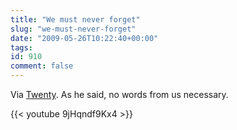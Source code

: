 ```yaml
---
title: "We must never forget"
slug: "we-must-never-forget"
date: "2009-05-26T10:22:40+00:00"
tags:
id: 910
comment: false
---
```


Via [Twenty](http://twentymajor.net/2009/05/26/institutional-abuse-survivor-on-rtes-questions-and-answers/). As he said, no words from us necessary.

{{< youtube 9jHqndf9Kx4 >}}

